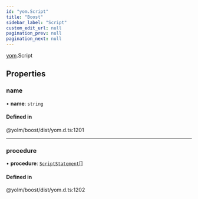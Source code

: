 ```yaml
---
id: "yom.Script"
title: "Boost"
sidebar_label: "Script"
custom_edit_url: null
pagination_prev: null
pagination_next: null
---
```


[yom](../namespaces/yom.md).Script

## Properties

### name

• **name**: `string`

#### Defined in

@yolm/boost/dist/yom.d.ts:1201

___

### procedure

• **procedure**: [`ScriptStatement`](../namespaces/yom.md#scriptstatement)[]

#### Defined in

@yolm/boost/dist/yom.d.ts:1202
